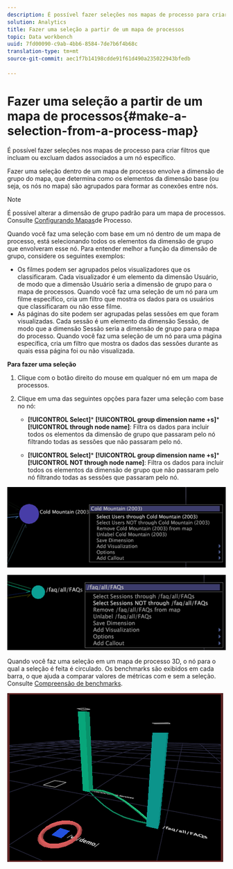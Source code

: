 ```yaml
---
description: É possível fazer seleções nos mapas de processo para criar filtros que incluam ou excluam dados associados a um nó específico.
solution: Analytics
title: Fazer uma seleção a partir de um mapa de processos
topic: Data workbench
uuid: 7fd00090-c9ab-4bb6-8584-7de7b6f4b68c
translation-type: tm+mt
source-git-commit: aec1f7b14198cdde91f61d490a235022943bfedb

---
```



# Fazer uma seleção a partir de um mapa de processos{#make-a-selection-from-a-process-map}

É possível fazer seleções nos mapas de processo para criar filtros que incluam ou excluam dados associados a um nó específico.

Fazer uma seleção dentro de um mapa de processo envolve a dimensão de grupo do mapa, que determina como os elementos da dimensão base (ou seja, os nós no mapa) são agrupados para formar as conexões entre nós.

>[!NOTE]
>
>É possível alterar a dimensão de grupo padrão para um mapa de processos. Consulte [Configurando Mapas](../../../../home/c-get-started/c-intf-anlys-ftrs/t-config-proc-maps.md#task-4a95730b18a14bc790a77c013832b2d6)de Processo.

Quando você faz uma seleção com base em um nó dentro de um mapa de processo, está selecionando todos os elementos da dimensão de grupo que envolveram esse nó. Para entender melhor a função da dimensão de grupo, considere os seguintes exemplos:

* Os filmes podem ser agrupados pelos visualizadores que os classificaram. Cada visualizador é um elemento da dimensão Usuário, de modo que a dimensão Usuário seria a dimensão de grupo para o mapa de processos. Quando você faz uma seleção de um nó para um filme específico, cria um filtro que mostra os dados para os usuários que classificaram ou não esse filme.
* As páginas do site podem ser agrupadas pelas sessões em que foram visualizadas. Cada sessão é um elemento da dimensão Sessão, de modo que a dimensão Sessão seria a dimensão de grupo para o mapa do processo. Quando você faz uma seleção de um nó para uma página específica, cria um filtro que mostra os dados das sessões durante as quais essa página foi ou não visualizada.

**Para fazer uma seleção**

1. Clique com o botão direito do mouse em qualquer nó em um mapa de processos.
1. Clique em uma das seguintes opções para fazer uma seleção com base no nó:

   * **[!UICONTROL Select]*** **[!UICONTROL group dimension name +s]*** **[!UICONTROL through node name]**: Filtra os dados para incluir todos os elementos da dimensão de grupo que passaram pelo nó filtrando todas as sessões que não passaram pelo nó.

   * **[!UICONTROL Select]*** **[!UICONTROL group dimension name +s]*** **[!UICONTROL NOT through node name]**: Filtra os dados para incluir todos os elementos da dimensão de grupo que não passaram pelo nó filtrando todas as sessões que passaram pelo nó.

![](assets/vis_2DProcessMap_Selections_Movie.png)

![](assets/vis_2DProcessMap_Selections_Page.png)

Quando você faz uma seleção em um mapa de processo 3D, o nó para o qual a seleção é feita é circulado. Os benchmarks são exibidos em cada barra, o que ajuda a comparar valores de métricas com e sem a seleção. Consulte [Compreensão de benchmarks](../../../../home/c-get-started/c-vis/c-ustd-benchmks.md#concept-c7b0f4102e92458096f8c4765cbe2914).

![](assets/vis_3DProcessMap_Selection.png)

